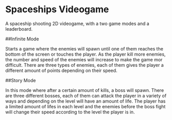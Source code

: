 # Spaceships Videogame 
A spaceship shooting 2D videogame, with a two game modes and a leaderboard.

##Infinite Mode

Starts a game where the enemies will spawn until one of them reaches the bottom of the screen or touches the player. As the player kill more enemies, the number and speed of the enemies will increase to make the game mor difficult. There are three types of enemies, each of them gives the player a different amount of points depending on their speed.

##Story Mode

In this mode where after a certain amount of kills, a boss will spawn. There are three different bosses, each of them can attack the player in a variety of ways and depending on the level will have an amount of life. The player has a limited amount of lifes in each level and the enemies before the boss fight will change their speed according to the level the player is in. 
